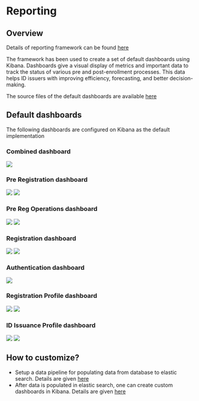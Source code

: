 # Reporting

## Overview

Details of reporting framework can be found [here](https://github.com/mosip/reporting/blob/1.2.0-rc2/README.md)

The framework has been used to create a set of default dashboards using Kibana. Dashboards give a visual display of metrics and important data to track the status of various pre and post-enrollment processes. This data helps ID issuers with improving efficiency, forecasting, and better decision-making.

The source files of the default dashboards are available [here](https://github.com/mosip/reporting/tree/1.2.0-rc2/dashboards)

## Default dashboards
The following dashboards are configured on Kibana as the default implementation

### Combined dashboard
  ![](_images/reports-combined-dashboard.png)
  

### Pre Registration dashboard
  ![](_images/reports-preregistration-1.png)
  ![](_images/reports-preregistration-1.png)

  
### Pre Reg Operations dashboard
  ![](_images/reports-preregistration-operations-1.png)
  ![](_images/reports-preregistration-operations-2.png)
  
  
### Registration dashboard
  ![](_images/reports-registration-1.png)
  ![](_images/reports-registration-2.png)
  
  
### Authentication dashboard
  ![](_images/reports-authentication.png)
  
  
### Registration Profile dashboard
  ![](_images/reports-registration-profile-1.png)
  ![](_images/reports-registration-profile-2.png)
  
  
### ID Issuance Profile dashboard
  ![](_images/reports-id-issuance-1.png)
  ![](_images/reports-id-issuance-2.png)


## How to customize?
* Setup a data pipeline for populating data from database to elastic search. Details are given [here](https://github.com/mosip/reporting/blob/1.2.0-rc2/docs/connectors.md)
* After data is populated in elastic search, one can create custom dashboards in Kibana. Details are given [here](https://www.elastic.co/guide/en/kibana/current/dashboard.html)
